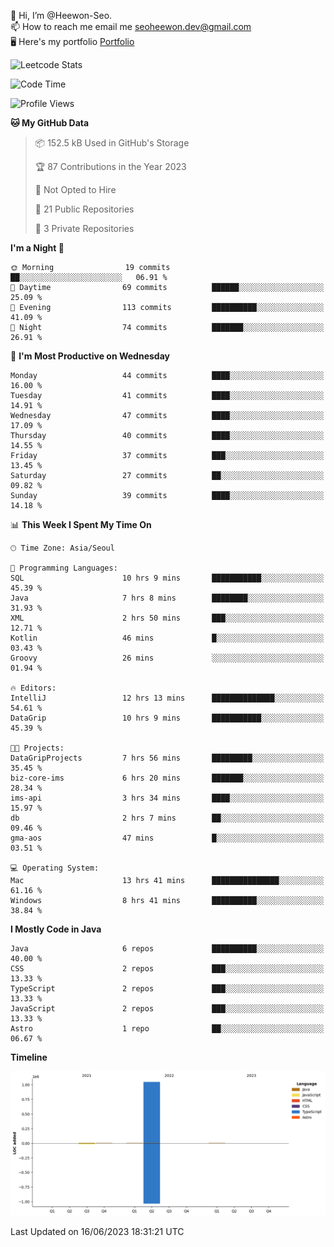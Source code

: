 👋 Hi, I’m @Heewon-Seo.  
📫 How to reach me email me seoheewon.dev@gmail.com   
🖥 Here's my portfolio [Portfolio](https://haileynotes.notion.site/HEEWON-SEO-f98fe97412ee4a6a94fd24fe6832f84c)

![Leetcode Stats](https://leetcode.card.workers.dev/?username=Heewon-Seo)

 <!--START_SECTION:waka-->
![Code Time](http://img.shields.io/badge/Code%20Time-540%20hrs%2045%20mins-blue)

![Profile Views](http://img.shields.io/badge/Profile%20Views-0-blue)

**🐱 My GitHub Data** 

> 📦 152.5 kB Used in GitHub's Storage 
 > 
> 🏆 87 Contributions in the Year 2023
 > 
> 🚫 Not Opted to Hire
 > 
> 📜 21 Public Repositories 
 > 
> 🔑 3 Private Repositories 
 > 
**I'm a Night 🦉** 

```text
🌞 Morning                19 commits          ██░░░░░░░░░░░░░░░░░░░░░░░   06.91 % 
🌆 Daytime                69 commits          ██████░░░░░░░░░░░░░░░░░░░   25.09 % 
🌃 Evening                113 commits         ██████████░░░░░░░░░░░░░░░   41.09 % 
🌙 Night                  74 commits          ███████░░░░░░░░░░░░░░░░░░   26.91 % 
```
📅 **I'm Most Productive on Wednesday** 

```text
Monday                   44 commits          ████░░░░░░░░░░░░░░░░░░░░░   16.00 % 
Tuesday                  41 commits          ████░░░░░░░░░░░░░░░░░░░░░   14.91 % 
Wednesday                47 commits          ████░░░░░░░░░░░░░░░░░░░░░   17.09 % 
Thursday                 40 commits          ████░░░░░░░░░░░░░░░░░░░░░   14.55 % 
Friday                   37 commits          ███░░░░░░░░░░░░░░░░░░░░░░   13.45 % 
Saturday                 27 commits          ██░░░░░░░░░░░░░░░░░░░░░░░   09.82 % 
Sunday                   39 commits          ████░░░░░░░░░░░░░░░░░░░░░   14.18 % 
```


📊 **This Week I Spent My Time On** 

```text
🕑︎ Time Zone: Asia/Seoul

💬 Programming Languages: 
SQL                      10 hrs 9 mins       ███████████░░░░░░░░░░░░░░   45.39 % 
Java                     7 hrs 8 mins        ████████░░░░░░░░░░░░░░░░░   31.93 % 
XML                      2 hrs 50 mins       ███░░░░░░░░░░░░░░░░░░░░░░   12.71 % 
Kotlin                   46 mins             █░░░░░░░░░░░░░░░░░░░░░░░░   03.43 % 
Groovy                   26 mins             ░░░░░░░░░░░░░░░░░░░░░░░░░   01.94 % 

🔥 Editors: 
IntelliJ                 12 hrs 13 mins      ██████████████░░░░░░░░░░░   54.61 % 
DataGrip                 10 hrs 9 mins       ███████████░░░░░░░░░░░░░░   45.39 % 

🐱‍💻 Projects: 
DataGripProjects         7 hrs 56 mins       █████████░░░░░░░░░░░░░░░░   35.45 % 
biz-core-ims             6 hrs 20 mins       ███████░░░░░░░░░░░░░░░░░░   28.34 % 
ims-api                  3 hrs 34 mins       ████░░░░░░░░░░░░░░░░░░░░░   15.97 % 
db                       2 hrs 7 mins        ██░░░░░░░░░░░░░░░░░░░░░░░   09.46 % 
gma-aos                  47 mins             █░░░░░░░░░░░░░░░░░░░░░░░░   03.51 % 

💻 Operating System: 
Mac                      13 hrs 41 mins      ███████████████░░░░░░░░░░   61.16 % 
Windows                  8 hrs 41 mins       ██████████░░░░░░░░░░░░░░░   38.84 % 
```

**I Mostly Code in Java** 

```text
Java                     6 repos             ██████████░░░░░░░░░░░░░░░   40.00 % 
CSS                      2 repos             ███░░░░░░░░░░░░░░░░░░░░░░   13.33 % 
TypeScript               2 repos             ███░░░░░░░░░░░░░░░░░░░░░░   13.33 % 
JavaScript               2 repos             ███░░░░░░░░░░░░░░░░░░░░░░   13.33 % 
Astro                    1 repo              ██░░░░░░░░░░░░░░░░░░░░░░░   06.67 % 
```



**Timeline**

![Lines of Code chart](https://raw.githubusercontent.com/Heewon-Seo/Heewon-Seo/main/assets/bar_graph.png)


 Last Updated on 16/06/2023 18:31:21 UTC
<!--END_SECTION:waka-->

